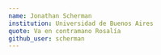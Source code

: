 ```yaml
---
name: Jonathan Scherman
institution: Universidad de Buenos Aires
quote: Va en contramano Rosalía
github_user: scherman
---
```

